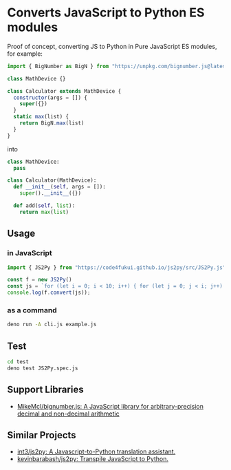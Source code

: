 # Converts JavaScript to Python ES modules

Proof of concept, converting JS to Python in Pure JavaScript ES modules, for example:

```js
import { BigNumber as BigN } from "https://unpkg.com/bignumber.js@latest/bignumber.mjs";

class MathDevice {}

class Calculator extends MathDevice {
  constructor(args = []) {
    super({})
  }
  static max(list) {
    return BigN.max(list)
  }
}
```

into 

```py
class MathDevice:
  pass

class Calculator(MathDevice):
  def __init__(self, args = []):
    super().__init__({})

  def add(self, list):
    return max(list)
```

## Usage

### in JavaScript

```js
import { JS2Py } from "https://code4fukui.github.io/js2py/src/JS2Py.js";

const f = new JS2Py()
const js = `for (let i = 0; i < 10; i++) { for (let j = 0; j < i; j++) { i + j }}`;
console.log(f.convert(js));
```

### as a command

```sh
deno run -A cli.js example.js
```

## Test

```sh
cd test
deno test JS2Py.spec.js 
```

## Support Libraries

- [MikeMcl/bignumber.js: A JavaScript library for arbitrary-precision decimal and non-decimal arithmetic](https://github.com/MikeMcl/bignumber.js)

## Similar Projects

- [int3/js2py: A Javascript-to-Python translation assistant.](https://github.com/int3/js2py)
- [kevinbarabash/js2py: Transpile JavaScript to Python.](https://github.com/kevinbarabash/js2py)
